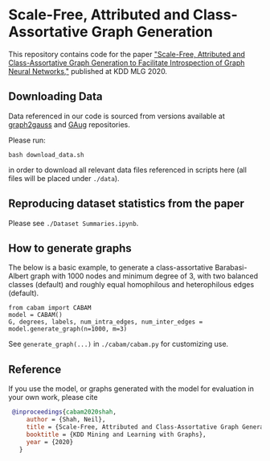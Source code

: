 # Scale-Free, Attributed and Class-Assortative Graph Generation

This repository contains code for the paper ["Scale-Free, Attributed and Class-Assortative Graph Generation to Facilitate Introspection of Graph Neural Networks,"](https://nshah.net/publications/CABAM.MLG.2020.pdf) published at KDD MLG 2020.

## Downloading Data

Data referenced in our code is sourced from versions available at 
[graph2gauss](https://github.com/abojchevski/graph2gauss) and 
[GAug](https://github.com/zhao-tong/GAug) repositories.  

Please run:

```
bash download_data.sh
```

in order to download all relevant data files referenced in scripts here (all files will be placed under `./data`).

## Reproducing dataset statistics from the paper

Please see `./Dataset Summaries.ipynb`.

## How to generate graphs

The below is a basic example, to generate a class-assortative Barabasi-Albert graph with 1000 nodes and minimum degree of 3, 
with two balanced classes (default) and roughly equal homophilous and heterophilous edges (default).

```
from cabam import CABAM
model = CABAM()
G, degrees, labels, num_intra_edges, num_inter_edges = model.generate_graph(n=1000, m=3)
```

See `generate_graph(...)` in `./cabam/cabam.py` for customizing use.

## Reference

If you use the model, or graphs generated with the model for evaluation in your own work, please cite

```BibTeX
 @inproceedings{cabam2020shah,
     author = {Shah, Neil},
     title = {Scale-Free, Attributed and Class-Assortative Graph Generation to Facilitate Introspection of Graph Neural Networks},
     booktitle = {KDD Mining and Learning with Graphs},
     year = {2020}
   }
```
